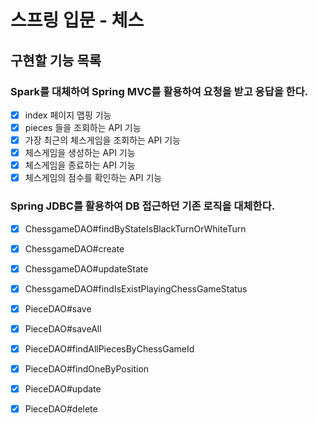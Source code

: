 # 스프링 입문 - 체스

## 구현할 기능 목록

### Spark를 대체하여 Spring MVC를 활용하여 요청을 받고 응답을 한다.
- [x] index 페이지 맵핑 기능
- [x] pieces 들을 조회하는 API 기능
- [x] 가장 최근의 체스게임을 조회하는 API 기능
- [x] 체스게임을 생성하는 API 기능
- [x] 체스게임을 종료하는 API 기능
- [x] 체스게임의 점수를 확인하는 API 기능

###  Spring JDBC를 활용하여 DB 접근하던 기존 로직을 대체한다.
- [x] ChessgameDAO#findByStateIsBlackTurnOrWhiteTurn 
- [x] ChessgameDAO#create
- [x] ChessgameDAO#updateState
- [x] ChessgameDAO#findIsExistPlayingChessGameStatus

- [x] PieceDAO#save
- [x] PieceDAO#saveAll
- [x] PieceDAO#findAllPiecesByChessGameId
- [x] PieceDAO#findOneByPosition
- [x] PieceDAO#update
- [x] PieceDAO#delete
